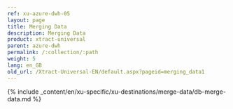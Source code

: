 ```yaml
---
ref: xu-azure-dwh-05
layout: page
title: Merging Data
description: Merging Data
product: xtract-universal
parent: azure-dwh
permalink: /:collection/:path
weight: 5
lang: en_GB
old_url: /Xtract-Universal-EN/default.aspx?pageid=merging_data1
---
```


{% include _content/en/xu-specific/xu-destinations/merge-data/db-merge-data.md  %}
